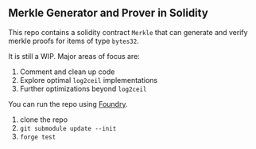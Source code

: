 ## Merkle Generator and Prover in Solidity

This repo contains a solidity contract `Merkle` that can generate and verify merkle proofs for items of type `bytes32`.

It is still a WIP. Major areas of focus are:  
1. Comment and clean up code
2. Explore optimal `log2ceil` implementations
3. Further optimizations beyond `log2ceil`

You can run the repo using [Foundry](https://github.com/gakonst/foundry).
1. clone the repo
2. ```git submodule update --init```
3. `forge test`
